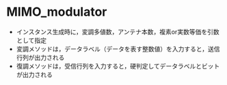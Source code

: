 # MIMO_modulator
- インスタンス生成時に，変調多値数，アンテナ本数，複素or実数等価を引数として指定
- 変調メソッドは，データラベル（データを表す整数値）を入力すると，送信行列が出力される
- 復調メソッドは，受信行列を入力すると，硬判定してデータラベルとビットが出力される